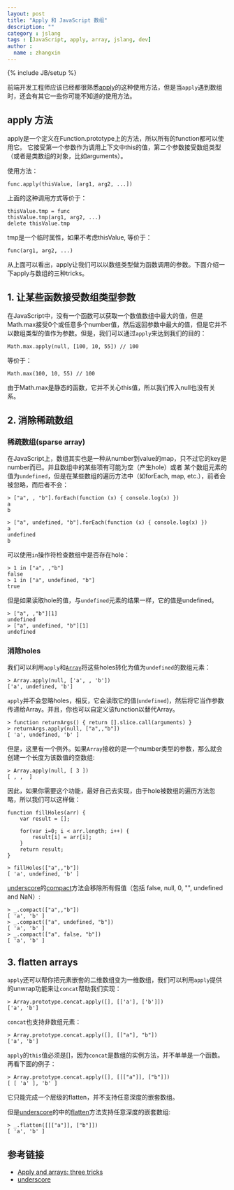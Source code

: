 ```yaml
---
layout: post
title: "Apply 和 JavaScript 数组"
description: ""
category : jslang
tags : [JavaScript, apply, array, jslang, dev]
author :
  name : zhangxin
---
```

{% include JB/setup %}

前端开发工程师应该已经都很熟悉[apply](http://ecma262-5.com/ELS5_HTML.htm#Section_15.3.4.3)的这种使用方法，但是当`apply`遇到数组时，还会有其它一些你可能不知道的使用方法。

## apply 方法

apply是一个定义在Function.prototype上的方法，所以所有的function都可以使用它。
它接受第一个参数作为调用上下文中this的值，第二个参数接受数组类型（或者是类数组的对象，比如arguments）。

使用方法：

    func.apply(thisValue, [arg1, arg2, ...])

上面的这种调用方式等价于：
    
    thisValue.tmp = func
    thisValue.tmp(arg1, arg2, ...)
    delete thisValue.tmp

tmp是一个临时属性，如果不考虑thisValue, 等价于：

    func(arg1, arg2, ...)

从上面可以看出，apply让我们可以以数组类型做为函数调用的参数。下面介绍一下apply与数组的三种tricks。

## 1. 让某些函数接受数组类型参数

在JavaScript中，没有一个函数可以获取一个数值数组中最大的值，但是Math.max接受0个或任意多个number值，然后返回参数中最大的值，但是它并不以数组类型的值作为参数。但是，我们可以通过`apply`来达到我们的目的：

    Math.max.apply(null, [100, 10, 55]) // 100

等价于：

    Math.max(100, 10, 55) // 100

由于Math.max是静态的函数，它并不关心this值，所以我们传入null也没有关系。

## 2. 消除稀疏数组

### 稀疏数组(sparse array)

在JavaScript上，数组其实也是一种从number到value的map，只不过它的key是number而已。并且数组中的某些项有可能为空（产生hole）或者
某个数组元素的值为`undefined`，但是在某些数组的遍历方法中（如forEach, map, etc.），前者会被忽略，而后者不会：


    > ["a", , "b"].forEach(function (x) { console.log(x) })
    a
    b
    
    > ["a", undefined, "b"].forEach(function (x) { console.log(x) })
    a
    undefined
    b

可以使用`in`操作符检查数组中是否存在hole：

    > 1 in ["a", ,"b"]
    false
    > 1 in ["a", undefined, "b"]
    true

但是如果读取hole的值，与`undefined`元素的结果一样，它的值是undefined。

    > ["a", ,"b"][1]
    undefined
    > ["a", undefined, "b"][1]
    undefined

### 消除holes

我们可以利用`apply`和[`Array`](http://ecma262-5.com/ELS5_HTML.htm#Section_15.4.1)将这些holes转化为值为`undefined`的数组元素：

    > Array.apply(null, ['a', , 'b'])
    ['a', undefined, 'b']

`apply`并不会忽略holes，相反，它会读取它的值(`undefined`)，然后将它当作参数传递给Array。并且，你也可以自定义该function以替代Array。

    > function returnArgs() { return [].slice.call(arguments) }
    > returnArgs.apply(null, ["a",,"b"])
    [ 'a', undefined, 'b' ]

但是，这里有一个例外。如果`Array`接收的是一个number类型的参数，那么就会创建一个长度为该数值的空数组:

    > Array.apply(null, [ 3 ])
    [ , ,  ]

因此，如果你需要这个功能，最好自己去实现，由于hole被数组的遍历方法忽略，所以我们可以这样做：

    function fillHoles(arr) {
        var result = [];

        for(var i=0; i < arr.length; i++) {
            result[i] = arr[i];
        }
        return result;
    }

    > fillHoles(["a",,"b"])
    [ 'a', undefined, 'b' ]


[underscore][underscore]的[compact](http://underscorejs.org/#compact)方法会移除所有假值（包括 false, null, 0, "", undefined and NaN）:

    > _.compact(["a",,"b"])
    [ 'a', 'b' ]
    > _.compact(["a", undefined, "b"])
    [ 'a', 'b' ]
    > _.compact(["a", false, "b"])
    [ 'a', 'b' ]

## 3. flatten arrays

`apply`还可以帮你把元素嵌套的二维数组变为一维数组，我们可以利用`apply`提供的unwrap功能来让`concat`帮助我们实现：

    > Array.prototype.concat.apply([], [['a'], ['b']])
    ['a', 'b']

`concat`也支持非数组元素：

    > Array.prototype.concat.apply([], [["a"], "b"])
    ['a', 'b']

`apply`的`this`值必须是[]，因为`concat`是数组的实例方法，并不单单是一个函数。再看下面的例子：

    > Array.prototype.concat.apply([], [[["a"]], ["b"]])
    [ [ 'a' ], 'b' ]

它只能完成一个层级的flatten，并不支持任意深度的嵌套数组。

但是[underscore][underscore]的中的[flatten](http://underscorejs.org/#flatten)方法支持任意深度的嵌套数组:
    
    > _.flatten([[["a"]], ["b"]])
    [ 'a', 'b' ]

## 参考链接

* [Apply and arrays: three tricks](http://www.2ality.com/2012/07/apply-tricks.html)
* [underscore](http://underscorejs.org/)


[underscore]: http://underscorejs.org/ 'underscore'